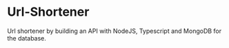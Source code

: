 # Url-Shortener
Url shortener by building an API with NodeJS, Typescript and MongoDB for the database.
